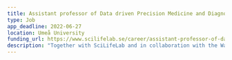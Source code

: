```yaml
---
title: Assistant professor of Data driven Precision Medicine and Diagnostics (DDLS Fellow)
type: Job
app_deadline: 2022-06-27
location: Umeå University
funding_url: https://www.scilifelab.se/career/assistant-professor-of-data-driven-precision-medicine-and-diagnostics_umu/
description: "Together with SciLifeLab and in collaboration with the Wallenberg Centre for Molecular Medicine (WCMM), Umeå University’s Faculties of Medicine and Science and Technology announce the appointment of an assistant professor. Umeå University is seeking a DDLS Fellow in the area of Data-driven Precision Medicine and Diagnostics. The subject area concerns research that will make use of computational tools to integrate molecular and clinical data for precision medicine and diagnostic development. The focus is on data integration, analysis, visualisation, as well as data interpretation for patient stratification, discovery of biomarkers for disease risks, diagnosis, drug response and monitoring of health."
---
```

